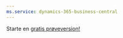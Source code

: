 ```yaml
---
ms.service: dynamics-365-business-central
---
```

Starte en [gratis prøveversion!](https://go.microsoft.com/fwlink/?linkid=847861)
